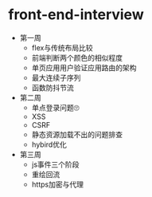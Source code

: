 # front-end-interview

- 第一周
    - flex与传统布局比较
    - 前端判断两个颜色的相似程度
    - 单页应用用户验证应用路由的架构
    - 最大连续子序列
    - 函数防抖节流
- 第二周
    - 单点登录问题🙄
    - XSS
    - CSRF
    - 静态资源加载不出的问题排查
    - hybird优化
- 第三周
    - js事件三个阶段
    - 重绘回流
    - https加密与代理